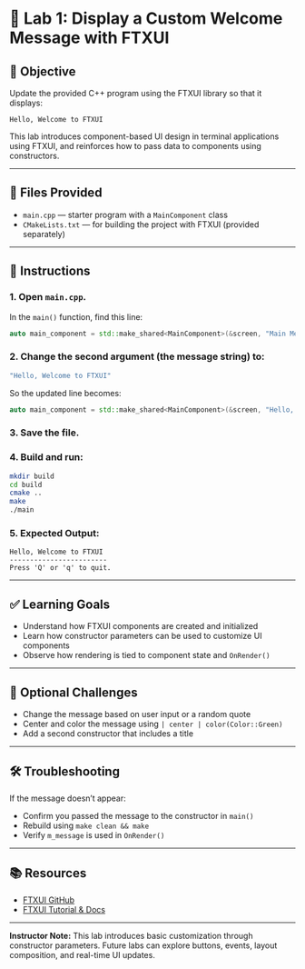 # 🧪 Lab 1: Display a Custom Welcome Message with FTXUI

## 🎯 Objective

Update the provided C++ program using the FTXUI library so that it displays:

```
Hello, Welcome to FTXUI
```

This lab introduces component-based UI design in terminal applications using FTXUI, and reinforces how to pass data to components using constructors.

---

## 📂 Files Provided

- `main.cpp` — starter program with a `MainComponent` class
- `CMakeLists.txt` — for building the project with FTXUI (provided separately)

---

## 📝 Instructions

### 1. Open `main.cpp`.

In the `main()` function, find this line:

```cpp
auto main_component = std::make_shared<MainComponent>(&screen, "Main Message");
```

### 2. Change the second argument (the message string) to:

```cpp
"Hello, Welcome to FTXUI"
```

So the updated line becomes:

```cpp
auto main_component = std::make_shared<MainComponent>(&screen, "Hello, Welcome to FTXUI");
```

### 3. Save the file.

### 4. Build and run:

```bash
mkdir build
cd build
cmake ..
make
./main
```

### 5. Expected Output:

```
Hello, Welcome to FTXUI
------------------------
Press 'Q' or 'q' to quit.
```

---

## ✅ Learning Goals

- Understand how FTXUI components are created and initialized
- Learn how constructor parameters can be used to customize UI components
- Observe how rendering is tied to component state and `OnRender()`

---

## 🧠 Optional Challenges

- Change the message based on user input or a random quote
- Center and color the message using `| center | color(Color::Green)`
- Add a second constructor that includes a title

---

## 🛠 Troubleshooting

If the message doesn’t appear:

- Confirm you passed the message to the constructor in `main()`
- Rebuild using `make clean && make`
- Verify `m_message` is used in `OnRender()`

---

## 📚 Resources

- [FTXUI GitHub](https://github.com/ArthurSonzogni/FTXUI)
- [FTXUI Tutorial & Docs](https://arthursonzogni.com/FTXUI/)

---

**Instructor Note:** This lab introduces basic customization through constructor parameters. Future labs can explore buttons, events, layout composition, and real-time UI updates.
